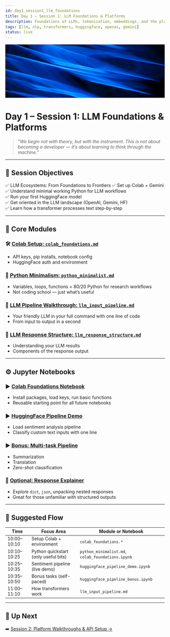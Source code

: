 ```yaml
---
id: day1_session1_llm_foundations
title: Day 1 – Session 1: LLM Foundations & Platforms
description: Foundations of LLMs, tokenization, embeddings, and the platforms that power your AI workflow
tags: [llm, nlp, transformers, huggingface, openai, gemini]
status: live
---
```

![fig_day1_header](../shared_assets/visuals/images/fig_day1_header.png)

# Day 1 – Session 1: LLM Foundations & Platforms

> _"We begin not with theory, but with the instrument. This is not about becoming a developer — it’s about learning to think through the machine."_  

---

## 🎯 Session Objectives

✅ LLM Ecosystems: From Foundations to Frontiers
✅ Set up Colab + Gemini  
✅ Understand minimal working Python for LLM workflows  
✅ Run your first HuggingFace model  
✅ Get oriented in the LLM landscape (OpenAI, Gemini, HF)  
✅ Learn how a transformer processes text step-by-step

---

## 🧱 Core Modules

### 🛠️ [Colab Setup: `colab_foundations.md`](day1/colab_foundations.md)
- API keys, pip installs, notebook config
- HuggingFace auth and environment

### 🧬 [Python Minimalism: `python_minimalist.md`](day1/python_minimalist.md)
- Variables, loops, functions = 80/20 Python for research workflows  
- Not coding school — just what’s useful

### 🤖 [LLM Pipeline Walkthrough: `llm_input_pipeline.md`](day1/llm_input_pipeline.md)
- Your friendly LLM in your full command with one line of code
- From input to output in a second

### 🤖 [LLM Response Structure: `llm_response_structure.md`](day1/llm_response_structure.md)
- Understanding your LLM results
- Components of the response output
  
---

## ⚙️ Jupyter Notebooks

### ▶️ [Colab Foundations Notebook](https://colab.research.google.com/github/MariaAise/test/blob/main/colab_foundations.ipynb)

- Install packages, load keys, run basic functions
- Reusable starting point for all future notebooks

### ▶️ [HuggingFace Pipeline Demo](https://colab.research.google.com/github/MariaAise/test/blob/main/huggingface_pipeline_demo.ipynb)
- Load sentiment analysis pipeline
- Classify custom text inputs with one line

### ▶️ [Bonus: Multi-task Pipeline](https://colab.research.google.com/github/MariaAise/test/blob/main/huggingface_pipeline_bonus.ipynb)
- Summarization  
- Translation  
- Zero-shot classification

### 🧪 [Optional: Response Explainer](https://colab.research.google.com/github/MariaAise/test/blob/main/llm_response_explainer.ipynb)
- Explore `dict`, `json`, unpacking nested responses
- Great for those unfamiliar with structured outputs

---

## 🧠 Suggested Flow

| Time          | Focus Area                         | Module or Notebook |
|---------------|------------------------------------|--------------------|
| 10:00–10:10   | Setup Colab + environment          | `colab_foundations.*` |
| 10:10–10:25   | Python quickstart (only useful bits) | `python_minimalist.md`, `colab_foundations.ipynb` |
| 10:25–10:35   | Sentiment pipeline (live demo)     | `huggingface_pipeline_demo.ipynb` |
| 10:35–10:50   | Bonus tasks (self-paced)           | `huggingface_pipeline_bonus.ipynb` |
| 11:00–11:10   | How transformers work              | `llm_input_pipeline.md` |

---

## 🔭 Up Next

➡️ [Session 2: Platform Walkthroughs & API Setup →](day1s2_schedule.md)